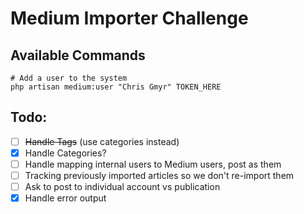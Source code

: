 # Medium Importer Challenge

## Available Commands

    # Add a user to the system
    php artisan medium:user "Chris Gmyr" TOKEN_HERE

## Todo:

- [ ] ~~Handle Tags~~ (use categories instead)
- [x] Handle Categories?
- [ ] Handle mapping internal users to Medium users, post as them
- [ ] Tracking previously imported articles so we don't re-import them
- [ ] Ask to post to individual account vs publication
- [x] Handle error output
